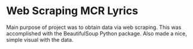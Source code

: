 # Web Scraping MCR Lyrics
Main purpose of project was to obtain data via web scraping. This was accomplished with the BeautifulSoup Python package. Also made a nice, simple visual with the data.

